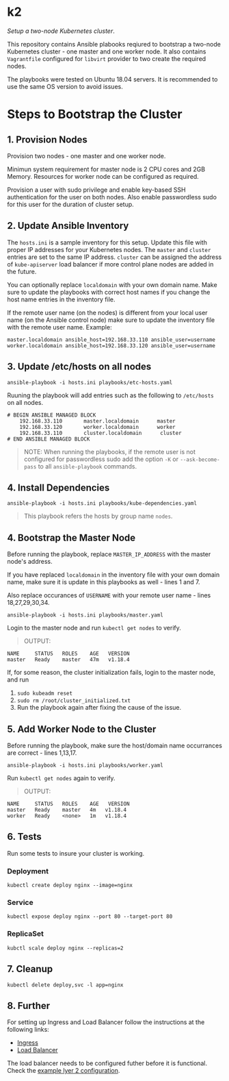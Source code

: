 # k2
_Setup a two-node Kubernetes cluster_.

This repository contains Ansible plabooks reqiured to bootstrap a two-node Kubernetes cluster - one master and one worker node.
It also contains `Vagrantfile` configured for `libvirt` provider to two create the required nodes.

The playbooks were tested on Ubuntu 18.04 servers. It is recommended to use the same OS version to avoid issues.

# Steps to Bootstrap the Cluster

## 1. Provision Nodes
Provision two nodes - one master and one worker node. 

Minimun system requirement for master node is 2 CPU cores and 2GB Memory. Resources for worker node can be configured as required.

Provision a user with sudo privilege and enable key-based SSH authentication for the user on both nodes. Also enable passwordless
sudo for this user for the duration of cluster setup. 

## 2. Update Ansible Inventory
The `hosts.ini` is a sample inventory for this setup. Update this file with proper IP addresses for your Kubernetes nodes.
The `master` and `cluster` entries are set to the same IP address. `cluster` can be assigned the address of `kube-apiserver` load balancer
if more control plane nodes are added in the future.

You can optionally replace `localdomain` with your own domain name. Make sure to update the playbooks with correct host names if you 
change the host name entries in the inventory file.

If the remote user name (on the nodes) is different from your local user name (on the Ansible control node) make sure to update the inventory 
file with the remote user name. Example:
```
master.localdomain ansible_host=192.168.33.110 ansible_user=username
worker.localdomain ansible_host=192.168.33.120 ansible_user=username
```

## 3. Update /etc/hosts on all nodes
```
ansible-playbook -i hosts.ini playbooks/etc-hosts.yaml
```

Ruuning the playbook will add entries such as the following to `/etc/hosts` on all nodes.
```
# BEGIN ANSIBLE MANAGED BLOCK
    192.168.33.110       master.localdomain      master
    192.168.33.120       worker.localdomain      worker
    192.168.33.110       cluster.localdomain      cluster
# END ANSIBLE MANAGED BLOCK
```

>NOTE: When running the playbooks, if the remote user is not configured for passwordless sudo add the option `-K` or `--ask-become-pass`
>to all `ansible-playbook` commands.

## 4. Install Dependencies

```
ansible-playbook -i hosts.ini playbooks/kube-dependencies.yaml
```
> This playbook refers the hosts by group name `nodes`.

## 4. Bootstrap the Master Node
Before running the playbook, replace `MASTER_IP_ADDRESS` with the master node's address.

If you have replaced `localdomain` in the inventory file with your own domain name, 
make sure it is update in this playbooks as well - lines 1 and 7.

Also replace occurances of `USERNAME` with your remote user name - lines 18,27,29,30,34.

```
ansible-playbook -i hosts.ini playbooks/master.yaml
```

Login to the master node and run `kubectl get nodes` to verify.
> OUTPUT:
```
NAME     STATUS   ROLES    AGE   VERSION
master   Ready    master   47m   v1.18.4
```

If, for some reason, the cluster initialization fails, login to the master node, and run
1. `sudo kubeadm reset`
2. `sudo rm /root/cluster_initialized.txt`
3. Run the playbook again after fixing the cause of the issue.

## 5. Add Worker Node to the Cluster
Before running the playbook, make sure the host/domain name occurrances are correct - lines 1,13,17.

```
ansible-playbook -i hosts.ini playbooks/worker.yaml
```

Run `kubectl get nodes` again to verify.
>OUTPUT:
```
NAME     STATUS   ROLES    AGE   VERSION
master   Ready    master   4m   v1.18.4
worker   Ready    <none>   1m   v1.18.4
```

## 6. Tests
Run some tests to insure your cluster is working.

### Deployment
```
kubectl create deploy nginx --image=nginx
```

### Service
```
kubectl expose deploy nginx --port 80 --target-port 80
```

### ReplicaSet
```
kubctl scale deploy nginx --replicas=2
```

## 7. Cleanup
```
kubectl delete deploy,svc -l app=nginx
```

## 8. Further
For setting up Ingress and Load Balancer follow the instructions at the following links:

- [Ingress](https://kubernetes.github.io/ingress-nginx/deploy/#bare-metal)
- [Load Balancer](https://metallb.universe.tf/installation/#installation-by-manifest)

The load balancer needs to be configured futher before it is functional.
Check the [example lyer 2 configuration](https://metallb.universe.tf/configuration/#layer-2-configuration).

